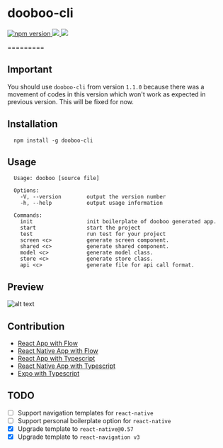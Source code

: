 # dooboo-cli
<p align="left">
  <a href="https://npmjs.org/package/dooboo-cli">
    <img alt="npm version" src="http://img.shields.io/npm/v/dooboo-cli.svg?style=flat-square">
  </a>
  <a href="https://npmjs.org/package/dooboo-cli">
    <img src="http://img.shields.io/npm/dm/dooboo-cli.svg?style=flat-square">
  </a>
  <a href="https://npmjs.org/package/dooboo-cli">
  <img src="http://img.shields.io/npm/l/dooboo-cli.svg?style=flat-square">
  </a>
</p>
=========

## Important
You should use `dooboo-cli` from version `1.1.0` because there was a movement of codes in this version which won't work as expected in previous version. This will be fixed for now.

## Installation
```
  npm install -g dooboo-cli
```

## Usage
```
  Usage: dooboo [source file]

  Options:
    -V, --version        output the version number
    -h, --help           output usage information
    
  Commands:
    init                 init boilerplate of dooboo generated app.
    start                start the project
    test                 run test for your project
    screen <c>           generate screen component.
    shared <c>           generate shared component.
    model <c>            generate model class.
    store <c>            generate store class.
    api <c>              generate file for api call format.
```

## Preview
![alt text](https://firebasestorage.googleapis.com/v0/b/bookoo-89f6c.appspot.com/o/dooboo.png?alt=media&token=e0317870-8525-4878-9f61-ab0fc6ab35ea)

## Contribution
* [React App with Flow](https://github.com/react-native-seoul/dooboo-frontend-js)
* [React Native App with Flow](https://github.com/react-native-seoul/dooboo-native-js)
* [React App with Typescript](https://github.com/react-native-seoul/dooboo-frontend-ts)
* [React Native App with Typescript](https://github.com/react-native-seoul/dooboo-native-ts)
* [Expo with Typescript](https://github.com/react-native-seoul/dooboo-expo)

## TODO
- [ ] Support navigation templates for `react-native`
- [ ] Support personal boilerplate option for `react-native`
- [x] Upgrade template to `react-native@0.57`
- [x] Upgrade template to `react-navigation v3`
